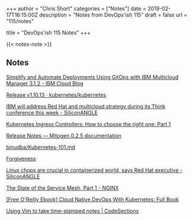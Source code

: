+++
author = "Chris Short"
categories = ["Notes"]
date = 2019-02-17T16:15:00Z
description = "Notes from DevOps'ish 115"
draft = false
url = "115/notes"

title = "DevOps'ish 115 Notes"
+++

{{< notes-note >}}

## Notes

[Simplify and Automate Deployments Using GitOps with IBM Multicloud Manager 3.1.2 - IBM Cloud Blog](https://www.ibm.com/blogs/bluemix/2019/02/simplify-and-automate-deployments-using-gitops-with-ibm-multicloud-manager-3-1-2/)

[Release v1.10.13 · kubernetes/kubernetes](https://github.com/kubernetes/kubernetes/releases/tag/v1.10.13)

[IBM will address Red Hat and multicloud strategy during its Think conference this week - SiliconANGLE](https://siliconangle.com/2019/02/11/ibm-expected-to-address-red-hat-and-multicloud-strategy-during-major-conference-in-san-francisco-think2019/)

[Kubernetes Ingress Controllers: How to choose the right one: Part 1](https://itnext.io/kubernetes-ingress-controllers-how-to-choose-the-right-one-part-1-41d3554978d2)

[Release Notes — Mitogen 0.2.5 documentation](https://mitogen.readthedocs.io/en/latest/changelog.html)

[binudba/Kubernetes-101.md](https://github.com/binudba/Kubernetes-101.md)

[Forgiveness](https://www.xaprb.com/blog/forgiveness/)

[Linux chops are crucial in containerized world, says Red Hat executive - SiliconANGLE](https://siliconangle.com/2019/02/14/linux-chops-are-crucial-in-containerized-world-says-red-hat-think2019/)

[The State of the Service Mesh, Part 1 - NGINX](https://www.nginx.com/blog/state-of-service-mesh-part-1/)

[[Free O'Reilly Ebook] Cloud Native DevOps With Kubernetes: Full Book](https://www.nginx.com/resources/library/cloud-native-devops-with-kubernetes/)

[Using Vim to take time-stamped notes | CodeSections](https://www.codesections.com/blog/vim-timestamped/)
